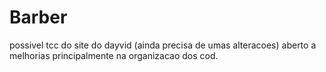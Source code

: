 # Barber
possivel tcc do site do dayvid (ainda precisa de umas alteracoes) aberto a melhorias principalmente na organizacao dos cod.
